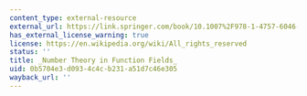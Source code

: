 ```yaml
---
content_type: external-resource
external_url: https://link.springer.com/book/10.1007%2F978-1-4757-6046-0
has_external_license_warning: true
license: https://en.wikipedia.org/wiki/All_rights_reserved
status: ''
title: _Number Theory in Function Fields_
uid: 0b5704e3-d093-4c4c-b231-a51d7c46e305
wayback_url: ''
---
```

